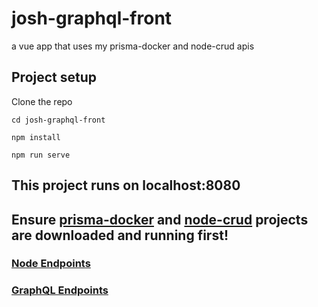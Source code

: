 # josh-graphql-front
a vue app that uses my prisma-docker and node-crud apis

## Project setup
Clone the repo

```
cd josh-graphql-front
```

```
npm install
```

```
npm run serve
```

## This project runs on localhost:8080

## Ensure [prisma-docker](https://github.com/jneb28/josh-prisma-docker) and [node-crud](https://github.com/jneb28/josh-node-crud) projects are downloaded and running first!

### [Node Endpoints](https://github.com/jneb28/josh-graphql-front/blob/master/src/components/HelloWorld.vue)

### [GraphQL Endpoints](https://github.com/jneb28/josh-graphql-front/blob/master/src/components/Players.vue)
